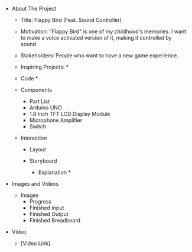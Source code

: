 * About The Project
  * Title: Flappy Bird (Feat. Sound Controller)
  * Motivation: "Flappy Bird" is one of my childhood's memories. I want to make a voice activated version of it, making it controlled by sound.
  * Stakeholders: People who want to have a new game experience.
  * Inspiring Projects:
    * 
  
  * Code
    *
    
  * Components
    * Part List
    * Arduino UNO
    * 1.8 Inch TFT LCD Display Module
    * Microphone Amplifier
    * Switch
    
  * Interaction
    * Layout
    * Storyboard
    
      * Explanation
        * 
        
* Images and Videos
  * Images
    * Progress
    * Finished Input
    * Finished Output
    * Finished Breadboard
    
* Video
    * [Video Link]
